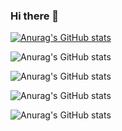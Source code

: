 ### Hi there 👋

<!--
**Lemon-le/Lemon-le** is a ✨ _special_ ✨ repository because its `README.md` (this file) appears on your GitHub profile.

Here are some ideas to get you started:

- 🔭 I’m currently working on ...
- 🌱 I’m currently learning ...
- 👯 I’m looking to collaborate on ...
- 🤔 I’m looking for help with ...
- 💬 Ask me about ...
- 📫 How to reach me: ...
- 😄 Pronouns: ...
- ⚡ Fun fact: ...
-->

[![Anurag's GitHub stats](https://github-readme-stats.vercel.app/api?username=Lemon-le)](https://github.com/anuraghazra/github-readme-stats)

![Anurag's GitHub stats](https://github-readme-stats.vercel.app/api?username=Lemon-le&hide=contribs,prs)

![Anurag's GitHub stats](https://github-readme-stats.vercel.app/api?username=Lemon-le&show_icons=true)

![Anurag's GitHub stats](https://github-readme-stats.vercel.app/api?username=Lemon-le&count_private=true)

![Anurag's GitHub stats](https://github-readme-stats.vercel.app/api?username=Lemon-le&show_icons=true&theme=panda)


